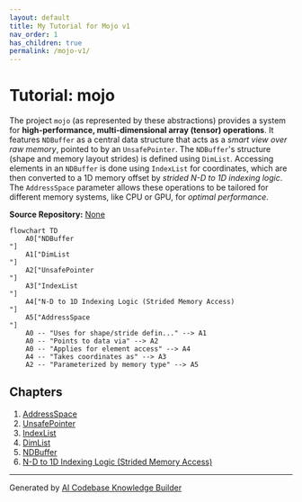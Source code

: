 ```yaml
---
layout: default
title: My Tutorial for Mojo v1
nav_order: 1
has_children: true
permalink: /mojo-v1/
---
```

# Tutorial: mojo

The project `mojo` (as represented by these abstractions) provides a system for **high-performance, multi-dimensional array (tensor) operations**.
It features `NDBuffer` as a central data structure that acts as a *smart view over raw memory*, pointed to by an `UnsafePointer`.
The `NDBuffer`'s structure (shape and memory layout strides) is defined using `DimList`.
Accessing elements in an `NDBuffer` is done using `IndexList` for coordinates, which are then converted to a 1D memory offset by *strided N-D to 1D indexing logic*.
The `AddressSpace` parameter allows these operations to be tailored for different memory systems, like CPU or GPU, for *optimal performance*.


**Source Repository:** [None](None)

```mermaid
flowchart TD
    A0["NDBuffer
"]
    A1["DimList
"]
    A2["UnsafePointer
"]
    A3["IndexList
"]
    A4["N-D to 1D Indexing Logic (Strided Memory Access)
"]
    A5["AddressSpace
"]
    A0 -- "Uses for shape/stride defin..." --> A1
    A0 -- "Points to data via" --> A2
    A0 -- "Applies for element access" --> A4
    A4 -- "Takes coordinates as" --> A3
    A2 -- "Parameterized by memory type" --> A5
```

## Chapters

1. [AddressSpace
](01_addressspace_.md)
2. [UnsafePointer
](02_unsafepointer_.md)
3. [IndexList
](03_indexlist_.md)
4. [DimList
](04_dimlist_.md)
5. [NDBuffer
](05_ndbuffer_.md)
6. [N-D to 1D Indexing Logic (Strided Memory Access)
](06_n_d_to_1d_indexing_logic__strided_memory_access__.md)


---

Generated by [AI Codebase Knowledge Builder](https://github.com/The-Pocket/Tutorial-Codebase-Knowledge)